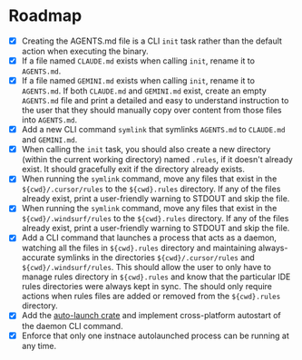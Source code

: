 # Roadmap

- [x] Creating the AGENTS.md file is a CLI `init` task rather than the default action when executing the binary.
- [x] If a file named `CLAUDE.md` exists when calling `init`, rename it to `AGENTS.md`.
- [x] If a file named `GEMINI.md` exists when calling `init`, rename it to `AGENTS.md`. If both `CLAUDE.md` and `GEMINI.md` exist, create an empty `AGENTS.md` file and print a detailed and easy to understand instruction to the user that they should manually copy over content from those files into `AGENTS.md`.
- [x] Add a new CLI command `symlink` that symlinks `AGENTS.md` to `CLAUDE.md` and `GEMINI.md`.
- [x] When calling the `init` task, you should also create a new directory (within the current working directory) named `.rules`, if it doesn't already exist. It should gracefully exit if the directory already exists.
- [x] When running the `symlink` command, move any files that exist in the `${cwd}/.cursor/rules` to the `${cwd}.rules` directory. If any of the files already exist, print a user-friendly warning to STDOUT and skip the file.
- [x] When running the `symlink` command, move any files that exist in the `${cwd}/.windsurf/rules` to the `${cwd}.rules` directory. If any of the files already exist, print a user-friendly warning to STDOUT and skip the file.
- [x] Add a CLI command that launches a process that acts as a daemon, watching all the files in `${cwd}.rules` directory and maintaining always-accurate symlinks in the directories `${cwd}/.cursor/rules` and `${cwd}/.windsurf/rules`. This should allow the user to only have to manage rules directory in `${cwd}.rules` and know that the particular IDE rules directories were always kept in sync. The should only require actions when rules files are added or removed from the `${cwd}.rules` directory.
- [x] Add the [auto-launch crate](https://crates.io/crates/auto-launch) and implement cross-platform autostart of the daemon CLI command.
- [x] Enforce that only one instnace autolaunched process can be running at any time.
